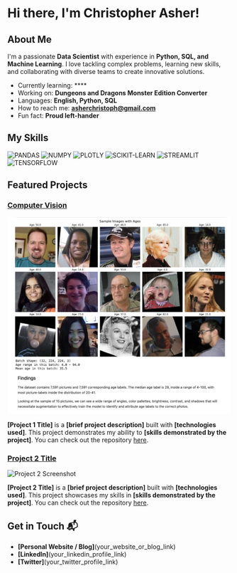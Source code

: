 # Hi there, I'm Christopher Asher!

## About Me

I'm a passionate **Data Scientist** with experience in **Python, SQL, and Machine Learning**. I love tackling complex problems, learning new skills, and collaborating with diverse teams to create innovative solutions.

- Currently learning: ****
- Working on: **Dungeons and Dragons Monster Edition Converter**
- Languages: **English, Python, SQL**
- How to reach me: **asherchristoph@gmail.com**
- Fun fact: **Proud left-hander**

## My Skills

![PANDAS](https://img.shields.io/badge/Pandas-2C2D72?style=for-the-badge&logo=pandas&logoColor=white)
![NUMPY](https://img.shields.io/badge/Numpy-777BB4?style=for-the-badge&logo=numpy&logoColor=white)
![PLOTLY](https://img.shields.io/badge/Plotly-239120?style=for-the-badge&logo=plotly&logoColor=white)
![SCIKIT-LEARN](https://img.shields.io/badge/scikit_learn-F7931E?style=for-the-badge&logo=scikit-learn&logoColor=white)
![STREAMLIT](https://img.shields.io/badge/Streamlit-FF4B4B?style=for-the-badge&logo=Streamlit&logoColor=white)
![TENSORFLOW](https://img.shields.io/badge/TensorFlow-FF6F00?style=for-the-badge&logo=TensorFlow&logoColor=white)

## Featured Projects

### [Computer Vision](https://github.com/asherchristoph/Data_projects_TripleTen/blob/main/ComputerVisionProject.ipynb)

![Computer Vision Screenshot](assets/ComputerVision_screenshot.png)

**[Project 1 Title]** is a **[brief project description]** built with **[technologies used]**. This project demonstrates my ability to **[skills demonstrated by the project]**. You can check out the repository [here](project_1_repository_link).

### [Project 2 Title](project_2_link)

![Project 2 Screenshot](project_2_screenshot_url)

**[Project 2 Title]** is a **[brief project description]** built with **[technologies used]**. This project showcases my skills in **[skills demonstrated by the project]**. You can check out the repository [here](project_2_repository_link).

## Get in Touch 📬

- **[Personal Website / Blog]**(your_website_or_blog_link)
- **[LinkedIn]**(your_linkedin_profile_link)
- **[Twitter]**(your_twitter_profile_link)

